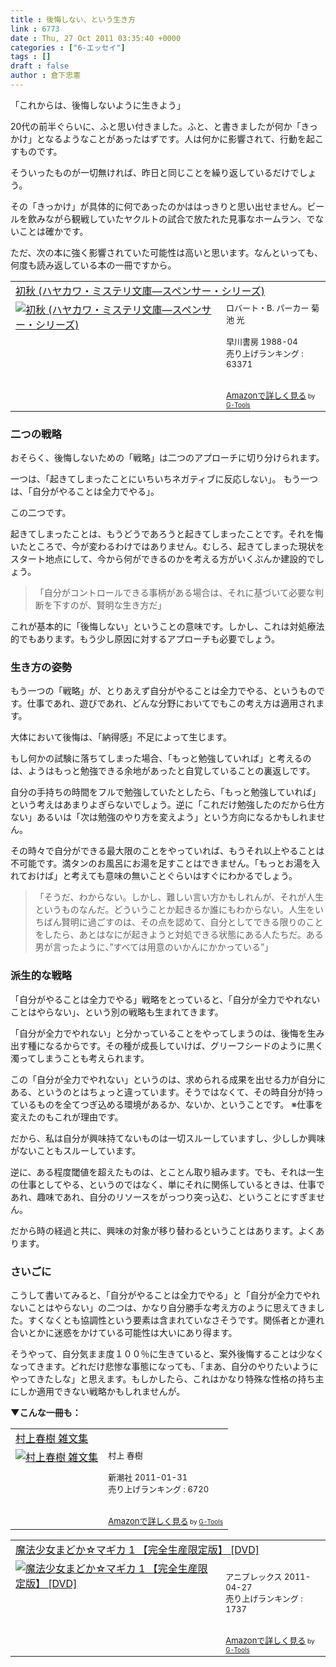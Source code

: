 ```yaml
---
title : 後悔しない、という生き方
link : 6773
date : Thu, 27 Oct 2011 03:35:40 +0000
categories : ["6-エッセイ"]
tags : []
draft : false
author : 倉下忠憲
---
```


「これからは、後悔しないように生きよう」

20代の前半ぐらいに、ふと思い付きました。ふと、と書きましたが何か「きっかけ」となるようなことがあったはずです。人は何かに影響されて、行動を起こすものです。

そういったものが一切無ければ、昨日と同じことを繰り返しているだけでしょう。

その「きっかけ」が具体的に何であったのかははっきりと思い出せません。ビールを飲みながら観戦していたヤクルトの試合で放たれた見事なホームラン、でないことは確かです。

ただ、次の本に強く影響されていた可能性は高いと思います。なんといっても、何度も読み返している本の一冊ですから。

<table  border="0" cellpadding="5"><tr><td colspan="2"><a href="http://www.amazon.co.jp/%E5%88%9D%E7%A7%8B-%E3%83%8F%E3%83%A4%E3%82%AB%E3%83%AF%E3%83%BB%E3%83%9F%E3%82%B9%E3%83%86%E3%83%AA%E6%96%87%E5%BA%AB%E2%80%95%E3%82%B9%E3%83%9A%E3%83%B3%E3%82%B5%E3%83%BC%E3%83%BB%E3%82%B7%E3%83%AA%E3%83%BC%E3%82%BA-%E3%83%AD%E3%83%90%E3%83%BC%E3%83%88%E3%83%BBB-%E3%83%91%E3%83%BC%E3%82%AB%E3%83%BC/dp/4150756562%3FSubscriptionId%3D15SMZCTB9V8NGR2TW082%26tag%3Drashita1000-22%26linkCode%3Dxm2%26camp%3D2025%26creative%3D165953%26creativeASIN%3D4150756562" target="_blank">初秋 (ハヤカワ・ミステリ文庫―スペンサー・シリーズ)</a><img src="http://www.assoc-amazon.jp/e/ir?t=rashita1000-22&l=ur2&o=9" width="1" height="1" style="border: none;" alt="" /></td></tr><tr><td valign="top"><a href="http://www.amazon.co.jp/%E5%88%9D%E7%A7%8B-%E3%83%8F%E3%83%A4%E3%82%AB%E3%83%AF%E3%83%BB%E3%83%9F%E3%82%B9%E3%83%86%E3%83%AA%E6%96%87%E5%BA%AB%E2%80%95%E3%82%B9%E3%83%9A%E3%83%B3%E3%82%B5%E3%83%BC%E3%83%BB%E3%82%B7%E3%83%AA%E3%83%BC%E3%82%BA-%E3%83%AD%E3%83%90%E3%83%BC%E3%83%88%E3%83%BBB-%E3%83%91%E3%83%BC%E3%82%AB%E3%83%BC/dp/4150756562%3FSubscriptionId%3D15SMZCTB9V8NGR2TW082%26tag%3Drashita1000-22%26linkCode%3Dxm2%26camp%3D2025%26creative%3D165953%26creativeASIN%3D4150756562" target="_blank"><img src="http://ecx.images-amazon.com/images/I/41W1CH244SL._SL160_.jpg" border="0" alt="初秋 (ハヤカワ・ミステリ文庫―スペンサー・シリーズ)" /></a></td><td valign="top"><font size="-1">ロバート・B. パーカー 菊池 光 <br /><br />早川書房  1988-04<br />売り上げランキング : 63371<br /><br /><br /><a href="http://www.amazon.co.jp/%E5%88%9D%E7%A7%8B-%E3%83%8F%E3%83%A4%E3%82%AB%E3%83%AF%E3%83%BB%E3%83%9F%E3%82%B9%E3%83%86%E3%83%AA%E6%96%87%E5%BA%AB%E2%80%95%E3%82%B9%E3%83%9A%E3%83%B3%E3%82%B5%E3%83%BC%E3%83%BB%E3%82%B7%E3%83%AA%E3%83%BC%E3%82%BA-%E3%83%AD%E3%83%90%E3%83%BC%E3%83%88%E3%83%BBB-%E3%83%91%E3%83%BC%E3%82%AB%E3%83%BC/dp/4150756562%3FSubscriptionId%3D15SMZCTB9V8NGR2TW082%26tag%3Drashita1000-22%26linkCode%3Dxm2%26camp%3D2025%26creative%3D165953%26creativeASIN%3D4150756562" target="_blank">Amazonで詳しく見る</a></font><font size="-2"> by <a href="http://www.goodpic.com/mt/aws/index.html" >G-Tools</a></font></td></tr></table>


<h3>二つの戦略</h3>
おそらく、後悔しないための「戦略」は二つのアプローチに切り分けられます。

一つは、「起きてしまったことにいちいちネガティブに反応しない」。
もう一つは、「自分がやることは全力でやる」。

この二つです。

起きてしまったことは、もうどうであろうと起きてしまったことです。それを悔いたところで、今が変わるわけではありません。むしろ、起きてしまった現状をスタート地点にして、今から何ができるのかを考える方がいくぶんか建設的でしょう。

<blockquote>
「自分がコントロールできる事柄がある場合は、それに基づいて必要な判断を下すのが、賢明な生き方だ」
</blockquote>

これが基本的に「後悔しない」ということの意味です。しかし、これは対処療法的でもあります。もう少し原因に対するアプローチも必要でしょう。
<h3>生き方の姿勢</h3>
もう一つの「戦略」が、とりあえず自分がやることは全力でやる、というものです。仕事であれ、遊びであれ、どんな分野においてでもこの考え方は適用されます。

大体において後悔は、「納得感」不足によって生じます。

もし何かの試験に落ちてしまった場合、「もっと勉強していれば」と考えるのは、ようはもっと勉強できる余地があったと自覚していることの裏返しです。

自分の手持ちの時間をフルで勉強していたとしたら、「もっと勉強していれば」という考えはあまりよぎらないでしょう。逆に「これだけ勉強したのだから仕方ない」あるいは「次は勉強のやり方を変えよう」という方向になるかもしれません。

その時々で自分ができる最大限のことをやっていれば、もうそれ以上やることは不可能です。満タンのお風呂にお湯を足すことはできません。「もっとお湯を入れておけば」と考えても意味の無いことぐらいはすぐにわかるでしょう。

<blockquote>
「そうだ、わからない。しかし、難しい言い方かもしれんが、それが人生というものなんだ。どういうことか起きるか誰にもわからない。人生をいちばん賢明に過ごすのは、その点を認めて、自分としてできる限りのことをしたら、あとはなにが起きようと対処できる状態にある人たちだ。ある男が言ったように、”すべては用意のいかんにかかっている”」
</blockquote>

<h3>派生的な戦略</h3>
「自分がやることは全力でやる」戦略をとっていると、「自分が全力でやれないことはやらない」、という別の戦略も生まれてきます。

「自分が全力でやれない」と分かっていることをやってしまうのは、後悔を生み出す種になるからです。その種が成長していけば、グリーフシードのように黒く濁ってしまうことも考えられます。

この「自分が全力でやれない」というのは、求められる成果を出せる力が自分にある、というのとはちょっと違っています。そうではなくて、その時自分が持っているものを全てつぎ込める環境があるか、ないか、ということです。
※仕事を変えたのもこれが理由です。

だから、私は自分が興味持てないものは一切スルーしていますし、少ししか興味がないこともスルーしています。

逆に、ある程度閾値を超えたものは、とことん取り組みます。でも、それは一生の仕事としてやる、というのではなく、単にそれに関係しているときは、仕事であれ、趣味であれ、自分のリソースをがっつり突っ込む、ということにすぎません。

だから時の経過と共に、興味の対象が移り替わるということはあります。よくあります。

<h3>さいごに</h3>
こうして書いてみると、「自分がやることは全力でやる」と「自分が全力でやれないことはやらない」の二つは、かなり自分勝手な考え方のように思えてきました。すくなくとも協調性という要素は含まれていなさそうです。関係者とか連れ合いとかに迷惑をかけている可能性は大いにあり得ます。

そうやって、自分気まま度１００％に生きていると、案外後悔することは少なくなってきます。どれだけ悲惨な事態になっても、「まあ、自分のやりたいようにやってきたしな」と思えます。もしかしたら、これはかなり特殊な性格の持ち主にしか適用できない戦略かもしれませんが。

<strong>▼こんな一冊も：</strong>
<table  border="0" cellpadding="5"><tr><td colspan="2"><a href="http://www.amazon.co.jp/%E6%9D%91%E4%B8%8A%E6%98%A5%E6%A8%B9-%E9%9B%91%E6%96%87%E9%9B%86-%E6%9D%91%E4%B8%8A-%E6%98%A5%E6%A8%B9/dp/4103534273%3FSubscriptionId%3D15SMZCTB9V8NGR2TW082%26tag%3Drashita1000-22%26linkCode%3Dxm2%26camp%3D2025%26creative%3D165953%26creativeASIN%3D4103534273" target="_blank">村上春樹 雑文集</a><img src="http://www.assoc-amazon.jp/e/ir?t=rashita1000-22&l=ur2&o=9" width="1" height="1" style="border: none;" alt="" /></td></tr><tr><td valign="top"><a href="http://www.amazon.co.jp/%E6%9D%91%E4%B8%8A%E6%98%A5%E6%A8%B9-%E9%9B%91%E6%96%87%E9%9B%86-%E6%9D%91%E4%B8%8A-%E6%98%A5%E6%A8%B9/dp/4103534273%3FSubscriptionId%3D15SMZCTB9V8NGR2TW082%26tag%3Drashita1000-22%26linkCode%3Dxm2%26camp%3D2025%26creative%3D165953%26creativeASIN%3D4103534273" target="_blank"><img src="http://ecx.images-amazon.com/images/I/41qQOjrqUbL._SL160_.jpg" border="0" alt="村上春樹 雑文集" /></a></td><td valign="top"><font size="-1">村上 春樹 <br /><br />新潮社  2011-01-31<br />売り上げランキング : 6720<br /><br /><br /><a href="http://www.amazon.co.jp/%E6%9D%91%E4%B8%8A%E6%98%A5%E6%A8%B9-%E9%9B%91%E6%96%87%E9%9B%86-%E6%9D%91%E4%B8%8A-%E6%98%A5%E6%A8%B9/dp/4103534273%3FSubscriptionId%3D15SMZCTB9V8NGR2TW082%26tag%3Drashita1000-22%26linkCode%3Dxm2%26camp%3D2025%26creative%3D165953%26creativeASIN%3D4103534273" target="_blank">Amazonで詳しく見る</a></font><font size="-2"> by <a href="http://www.goodpic.com/mt/aws/index.html" >G-Tools</a></font></td></tr></table>

<table  border="0" cellpadding="5"><tr><td colspan="2"><a href="http://www.amazon.co.jp/%E9%AD%94%E6%B3%95%E5%B0%91%E5%A5%B3%E3%81%BE%E3%81%A9%E3%81%8B%E2%98%86%E3%83%9E%E3%82%AE%E3%82%AB-1-%E3%80%90%E5%AE%8C%E5%85%A8%E7%94%9F%E7%94%A3%E9%99%90%E5%AE%9A%E7%89%88%E3%80%91-DVD-%E6%96%B0%E6%88%BF%E6%98%AD%E4%B9%8B/dp/B004INGZCC%3FSubscriptionId%3D15SMZCTB9V8NGR2TW082%26tag%3Drashita1000-22%26linkCode%3Dxm2%26camp%3D2025%26creative%3D165953%26creativeASIN%3DB004INGZCC" target="_blank">魔法少女まどか☆マギカ 1 【完全生産限定版】 [DVD]</a><img src="http://www.assoc-amazon.jp/e/ir?t=rashita1000-22&l=ur2&o=9" width="1" height="1" style="border: none;" alt="" /></td></tr><tr><td valign="top"><a href="http://www.amazon.co.jp/%E9%AD%94%E6%B3%95%E5%B0%91%E5%A5%B3%E3%81%BE%E3%81%A9%E3%81%8B%E2%98%86%E3%83%9E%E3%82%AE%E3%82%AB-1-%E3%80%90%E5%AE%8C%E5%85%A8%E7%94%9F%E7%94%A3%E9%99%90%E5%AE%9A%E7%89%88%E3%80%91-DVD-%E6%96%B0%E6%88%BF%E6%98%AD%E4%B9%8B/dp/B004INGZCC%3FSubscriptionId%3D15SMZCTB9V8NGR2TW082%26tag%3Drashita1000-22%26linkCode%3Dxm2%26camp%3D2025%26creative%3D165953%26creativeASIN%3DB004INGZCC" target="_blank"><img src="http://ecx.images-amazon.com/images/I/51kDXEQIAnL._SL160_.jpg" border="0" alt="魔法少女まどか☆マギカ 1 【完全生産限定版】 [DVD]" /></a></td><td valign="top"><font size="-1"><br />アニプレックス  2011-04-27<br />売り上げランキング : 1737<br /><br /><br /><a href="http://www.amazon.co.jp/%E9%AD%94%E6%B3%95%E5%B0%91%E5%A5%B3%E3%81%BE%E3%81%A9%E3%81%8B%E2%98%86%E3%83%9E%E3%82%AE%E3%82%AB-1-%E3%80%90%E5%AE%8C%E5%85%A8%E7%94%9F%E7%94%A3%E9%99%90%E5%AE%9A%E7%89%88%E3%80%91-DVD-%E6%96%B0%E6%88%BF%E6%98%AD%E4%B9%8B/dp/B004INGZCC%3FSubscriptionId%3D15SMZCTB9V8NGR2TW082%26tag%3Drashita1000-22%26linkCode%3Dxm2%26camp%3D2025%26creative%3D165953%26creativeASIN%3DB004INGZCC" target="_blank">Amazonで詳しく見る</a></font><font size="-2"> by <a href="http://www.goodpic.com/mt/aws/index.html" >G-Tools</a></font></td></tr></table>

